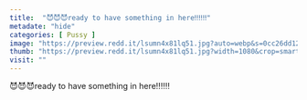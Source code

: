 ```yaml
---
title:  "😈😈😈ready to have something in here‼️‼️‼️"
metadate: "hide"
categories: [ Pussy ]
image: "https://preview.redd.it/lsumn4x81lq51.jpg?auto=webp&s=0cc26dd12de82645626010f85da9a3e99a109fa0"
thumb: "https://preview.redd.it/lsumn4x81lq51.jpg?width=1080&crop=smart&auto=webp&s=a1af14ffea9cd0e1755032b075d3a751fe1bd0dc"
visit: ""
---
```

😈😈😈ready to have something in here‼️‼️‼️
